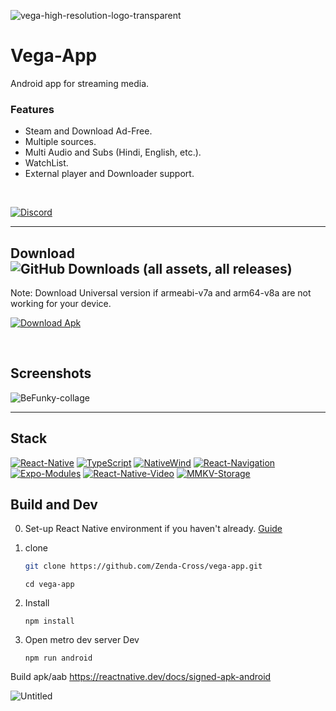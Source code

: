 ![vega-high-resolution-logo-transparent](https://github.com/Zenda-Cross/vega-app/assets/143804558/b2eb446f-8e7f-4800-81e1-3320c82f33de)

# Vega-App
Android app for streaming media.
### Features
- Steam and Download Ad-Free.
- Multiple sources.
- Multi Audio and Subs (Hindi, English, etc.).
- WatchList.
- External player and Downloader support.
<br>

[![Discord](https://custom-icon-badges.demolab.com/badge/-Join_Discord-6567a5?style=for-the-badge&logo=discord&logoColor=white)](https://discord.gg/cr42m6maWy)

___

## Download  ![GitHub Downloads (all assets, all releases)](https://img.shields.io/github/downloads/Zenda-Cross/vega-app/total?link=https%3A%2F%2Fgithub.com%2FZenda-Cross%2Fvega-app%2Freleases)
Note: Download Universal version if armeabi-v7a and arm64-v8a are not working for your device.

[![Download Apk](https://custom-icon-badges.demolab.com/badge/-Download_Apk-blue?style=for-the-badge&logo=download&logoColor=white "Download Apk")](https://github.com/Zenda-Cross/vega-app/releases)

<br>

## Screenshots
![BeFunky-collage](https://github.com/Zenda-Cross/vega-app/assets/143804558/8b7ff105-3310-4485-b9f3-fdc24d128964)

___

## Stack
<p align="left">
     
[![React-Native](https://custom-icon-badges.demolab.com/badge/-React_Native-287aad?style=for-the-badge&logo=react&logoColor=white)](https://reactnative.dev/)
[![TypeScript](https://custom-icon-badges.demolab.com/badge/Typescript-3078C6?style=for-the-badge&logo=typescript&logoColor=white)](https://www.typescriptlang.org/)
[![NativeWind](https://custom-icon-badges.demolab.com/badge/Native_Wind-0CA6E9?style=for-the-badge&logo=tailwind&logoColor=white)](https://www.nativewind.dev/)
[![React-Navigation](https://custom-icon-badges.demolab.com/badge/React_Navigation-6838d9?style=for-the-badge&logo=menu&logoColor=white)](https://reactnavigation.org/)
[![Expo-Modules](https://custom-icon-badges.demolab.com/badge/Expo_Modules-black?style=for-the-badge&logo=expo&logoColor=white)](https://docs.expo.dev/modules/overview/)
[![React-Native-Video](https://custom-icon-badges.demolab.com/badge/React_native_video-38d9c9?style=for-the-badge&logo=video&logoColor=white)](https://thewidlarzgroup.github.io/react-native-video/)
[![MMKV-Storage](https://custom-icon-badges.demolab.com/badge/MMKV_Storage-yellow?style=for-the-badge&logo=zap&logoColor=white)](https://github.com/mrousavy/react-native-mmkv)



</p>

## Build and Dev
0. Set-up React Native environment if you haven't already. [Guide](https://reactnative.dev/docs/set-up-your-environment)

1. clone
     ```bash
     git clone https://github.com/Zenda-Cross/vega-app.git
     ```
     ```
     cd vega-app
     ```
2. Install
     ```
     npm install
     ```
3. Open metro dev server
Dev
     ```
     npm run android
     ```
Build apk/aab
https://reactnative.dev/docs/signed-apk-android


![Untitled](https://github.com/user-attachments/assets/d871afcf-0ded-49e2-92c8-88ac8dbf79af)


